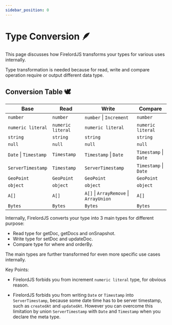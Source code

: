 ```yaml
---
sidebar_position: 0
---
```


# Type Conversion 🪶

This page discusses how FirelordJS transforms your types for various uses internally.

Type transformation is needed because for read, write and compare operation require or output different data type.

## Conversion Table 🕊️

| Base                  | Read              | Write                                  | Compare               |
| --------------------- | ----------------- | -------------------------------------- | --------------------- |
| `number`              | `number`          | `number` \| `Increment`                | `number`              |
| `numeric literal`     | `numeric literal` | `numeric literal`                      | `numeric literal`     |
| `string`              | `string`          | `string`                               | `string`              |
| `null`                | `null`            | `null`                                 | `null`                |
| `Date` \| `Timestamp` | `Timestamp`       | `Timestamp` \| `Date`                  | `Timestamp` \| `Date` |
| `ServerTimestamp`     | `Timestamp`       | `ServerTimestamp`                      | `Timestamp` \| `Date` |
| `GeoPoint`            | `GeoPoint`        | `GeoPoint`                             | `GeoPoint`            |
| `object`              | `object`          | `object`                               | `object`              |
| `A[]`                 | `A[]`             | `A[]` \| `ArrayRemove` \| `ArrayUnion` | `A[]`                 |
| `Bytes`               | `Bytes`           | `Bytes`                                | `Bytes`               |

Internally, FirelordJS converts your type into 3 main types for different purpose:

- Read type for getDoc, getDocs and onSnapshot.
- Write type for setDoc and updateDoc.
- Compare type for where and orderBy.

The main types are further transformed for even more specific use cases internally.

Key Points:

- FirelordJS forbids you from increment `numeric literal` type, for obvious reason.

- FirelordJS forbids you from writing `Date` or `Timestamp` into `ServerTimestamp`, because some date time has to be server timestamp, such as `createdAt` and `updatedAt`. However you can overcome this limitation by union `ServerTimestamp` with `Date` and `Timestamp` when you declare the meta type.
